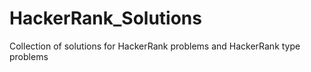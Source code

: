 # HackerRank_Solutions
Collection of solutions for HackerRank problems and HackerRank type problems
